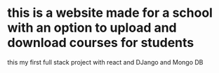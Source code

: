 # this is a website made for a school with an option to upload and download courses for students

this my first full stack project with react and DJango and Mongo DB

